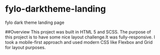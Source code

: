 # fylo-darktheme-landing
fylo dark theme landing page


##Overview
This project was built in HTML 5 and SCSS. The purpose of this project is to have some nice layout challenge.It was fully-responsive. I took a mobile-first approach and used modern CSS like Flexbox and Grid for layout purposes.
